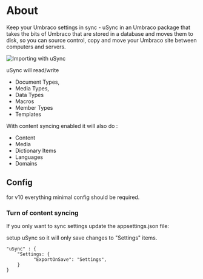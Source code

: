 ﻿# About 

Keep your Umbraco settings in sync - uSync in an Umbraco package that takes the bits of Umbraco that are stored in a database and moves them to disk, so you can source control, copy and move your Umbraco site between computers and servers.

![Importing with uSync](https://raw.githubusercontent.com/KevinJump/uSync/v9/main/screenshots/importing.gif)

uSync will read/write 
- Document Types,
- Media Types,
- Data Types
- Macros
- Member Types
- Templates

With content syncing enabled it will also do : 
- Content
- Media
- Dictionary Items
- Languages
- Domains


## Config 

for v10 everything minimal config should be required. 

### Turn of content syncing 
If you only want to sync settings update the appsettings.json file:

setup uSync so it will only save changes to "Settings" items.

```
"uSync" : {
    "Settings: {
          "ExportOnSave": "Settings",
    }
}
```
